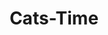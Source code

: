---
title: "Cats-Time"
description: "Instances for Cats Typeclasses for Java 8 Time"
github: "https://github.com/ChristopherDavenport/cats-time"
---